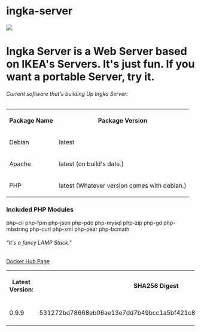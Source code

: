 # ingka-server
<img src="https://upload.wikimedia.org/wikipedia/commons/thumb/c/c5/Ikea_logo.svg/400px-Ikea_logo.svg.png"></img>
<h1>Ingka Server is a Web Server based on IKEA's Servers. It's just fun. If you want a portable Server, try it.</h1>
<h6>Current software that's building Up Ingka Server:</h6>
<center>
  <table>
  <tr>
  <th>
  <p>Package Name</p>
  </th>
  <th>
  <p>Package Version</p>
  </th>
  </tr>
  <tr>
  <td>
  <p>Debian</p>
  </td>
  <td>
  <p>latest</p>
  </td>
  </tr>
  <tr>
  <td>
  <p>Apache</p>
  </td>
  <td>
  <p>latest (on build's date.)</p>
  </td>
  </tr>
  <tr>
    <td>
      <p>PHP</p>
     </td>
    <td>
      <p>latest (Whatever version comes with debian.)</p>
    </td>
    </tr>
  </table>
</center>
<h3>Included PHP Modules</h3>
  <p>php-cli php-fpm php-json php-pdo php-mysql php-zip php-gd  php-mbstring php-curl php-xml php-pear php-bcmath</p>
<h6>"It's a fancy LAMP Stack."</h6>
<a href="https://hub.docker.com/r/kisskornel/ingka-server">Docker Hub Page</a>
<table>
  <tr>
    <th>
      <p>Latest Version:</p>
      </th>
    <th>
      <p>SHA256 Digest</p>
    </th>
      <th>
        <p>Pull Command</p>
      </th>
   </tr>
  <tr>
    <td>
      <p>0.9.9</p>
      </td>
    <td>
      <p>531272bd78668eb06ae13e7dd7b49bcc1a5bf421c803c3fea33184cacd78fcee</p>
    </td>
    <td>
      docker pull kisskornel/ingka-server:0.9.9
     </td>
   </tr>
</table>
